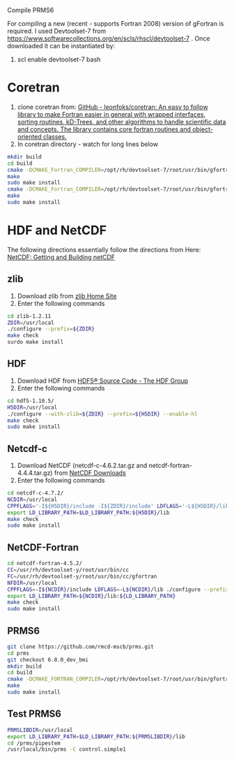 Compile PRMS6

For compiling a new (recent - supports Fortran 2008) version of gFortran is required.  I used Devtoolset-7 from https://www.softwarecollections.org/en/scls/rhscl/devtoolset-7 . Once downloaded it can be instantiated by:
1) scl enable devtoolset-7 bash

 # Coretran
1) clone coretran from: [GitHub - leonfoks/coretran: An easy to follow library to make Fortran easier in general with wrapped interfaces, sorting routines, kD-Trees, and other algorithms to handle scientific data and concepts. The library contains core fortran routines and object-oriented classes.](https://github.com/leonfoks/coretran)
2) In coretran directory - watch for long lines below
``` bash
mkdir build
cd build
cmake -DCMAKE_Fortran_COMPILER=/opt/rh/devtoolset-7/root/usr/bin/gfortran -DCMAKE_BUILD_TYPE=DEBUG -DCMAKE_INSTALL_PREFIX="/usr/local/coretran/debug" -DBUILD_SHARED_LIBS=ON ../src
make
sudo make install
cmake -DCMAKE_Fortran_COMPILER=/opt/rh/devtoolset-7/root/usr/bin/gfortran -DCMAKE_BUILD_TYPE=RELEASE -DCMAKE_INSTALL_PREFIX="/usr/local/coretran/release" -DBUILD_SHARED_LIBS=ON ../src
make
sudo make install
```
 # HDF and NetCDF
The following directions essentially follow the directions from Here: [NetCDF: Getting and Building netCDF](https://www.unidata.ucar.edu/software/netcdf/docs/getting_and_building_netcdf.html)

 ## zlib
1) Download zlib from [zlib Home Site](http://www.zlib.net/)
2) Enter the following commands
``` bash 
cd zlib-1.2.11
ZDIR=/usr/local
./configure --prefix=${ZDIR}
make check
surdo make install
```

 ## HDF
1) Download HDF from [HDF5® Source Code - The HDF Group](https://www.hdfgroup.org/downloads/hdf5/source-code/)
2) Enter the following commands
``` bash
cd hdf5-1.10.5/
H5DIR=/usr/local
./configure --with-zlib=${ZDIR} --prefix=${H5DIR} --enable-hl
make check
sudo make install
```
 ## Netcdf-c
1) Download NetCDF (netcdf-c-4.6.2.tar.gz and netcdf-fortran-4.4.4.tar.gz) from [NetCDF Downloads](https://www.unidata.ucar.edu/downloads/netcdf/index.jsp)
2) Enter the following commands 
``` bash
cd netcdf-c-4.7.2/
NCDIR=/usr/local
CPPFLAGS='-I${H5DIR}/include -I${ZDIR}/include' LDFLAGS='-L${H5DIR}/lib -L${ZDIR}/lib' ./configure --prefix=${NCDIR}
export LD_LIBRARY_PATH=$LD_LIBRARY_PATH:${H5DIR}/lib
make check
sudo make install
```



 ## NetCDF-Fortran
``` bash
cd netcdf-fortran-4.5.2/
CC=/usr/rh/devtoolset-y/root/usr/bin/cc
FC=/usr/rh/devtoolset-y/root/usr/bin/cc/gfortran
NFDIR=/usr/local
CPPFLAGS=-I${NCDIR}/include LDFLAGS=-L${NCDIR}/lib ./configure --prefix=${NFDIR}
export LD_LIBRARY_PATH=${NCDIR}/lib:${LD_LIBRARY_PATH}
make check
sudo make install
```

 ## PRMS6
``` bash
git clone https://github.com/rmcd-mscb/prms.git
cd prms
git checkout 6.0.0_dev_bmi
mkdir build
cd build
cmake -DCMAKE_FORTRAN_COMPILER=/opt/rh/devtoolset-7/root/usr/bin/gfortran -CDMAKE_BUILD_TYPE=DEBUG -DCMAKE_INTSALL_PREFIX=/usr/local -DBUILD_SHARED_LIBS=ON -DCMAKE_PREFIX_PATH=/usr/local/lib/cmake ../src
make
sudo make install
```

 ## Test PRMS6
```bash
PRMSLIBDIR=/usr/local
export LD_LIBRARY_PATH=$LD_LIBRARY_PATH:${PRMSLIBDIR}/lib
cd /prms/pipestem
/usr/local/bin/prms -C control.simple1
```
